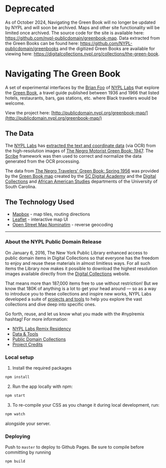 # Deprecated

As of October 2024, Navigating the Green Book will no longer be updated by NYPL and will soon be archived. Maps and other site functionality will be limited once archived. The source code for the site is available here: https://github.com/nypl-publicdomain/greenbook-map. Data extracted from the Green Books can be found here: https://github.com/NYPL-publicdomain/greenbooks and the digitized Green Books are available for viewing here: https://digitalcollections.nypl.org/collections/the-green-book.

# Navigating The Green Book

A set of experimental interfaces by the [Brian Foo](http://brianfoo.com/) of [NYPL Labs](http://labs.nypl.org/) that explore the [Green Book](http://digitalcollections.nypl.org/collections/the-green-book), a travel guide published between 1936 and 1966 that listed hotels, restaurants, bars, gas stations, etc. where Black travelers would be welcome.

View the project here: [http://publicdomain.nypl.org/greenbook-map/](http://publicdomain.nypl.org/greenbook-map/)

## The Data

The [NYPL Labs](http://labs.nypl.org/) has [extracted the text and coordinate data](https://github.com/NYPL-publicdomain/greenbooks) (via OCR) from the high-resolution images of [The Negro Motorist Green Book: 1947](http://digitalcollections.nypl.org/items/29219280-892b-0132-4271-58d385a7bbd0). The [Scribe](http://scribeproject.github.io/) framework was then used to correct and normalize the data generated from the OCR processing.

The data from [The Negro Travelers' Green Book: Spring 1956](http://digital.tcl.sc.edu/cdm/compoundobject/collection/greenbook/id/88) was provided by the [Green Book map](http://library.sc.edu/digital/collections/greenbookmap.html) created by the [SC Digital Academy](http://library.sc.edu/blogs/academy/) and the [Digital Collections](http://library.sc.edu/digital/index.php) and [African American Studies](http://www.cas.sc.edu/afra/) departments of the University of South Carolina.

## The Technology Used

- [Mapbox](https://www.mapbox.com/) - map tiles, routing directions
- [Leaflet](http://leafletjs.com/) - interactive map UI
- [Open Street Map Nominatim](http://wiki.openstreetmap.org/wiki/Nominatim) - reverse geocoding

---

### About the NYPL Public Domain Release

On January 6, 2016, The New York Public Library enhanced access to public domain items in Digital Collections so that everyone has the freedom to enjoy and reuse these materials in almost limitless ways. For all such items the Library now makes it possible to download the highest resolution images available directly from the [Digital Collections](http://digitalcollections.nypl.org) website.

That means more than 187,000 items free to use without restriction! But we know that 180K of anything is a lot to get your head around — so as a way to introduce you to these collections and inspire new works, NYPL Labs developed a suite of [projects and tools](http://nypl.org/publicdomain) to help you explore the vast collections and dive deep into specific ones.

Go forth, reuse, and let us know what you made with the #nyplremix hashtag! For more information:

- [NYPL Labs Remix Residency](http://www.nypl.org/help/about-nypl/fellowships-institutes/remix)
- [Data & Tools](https://github.com/NYPL-publicdomain/data-and-utilities)
- [Public Domain Collections](http://publicdomain.nypl.org)
- [Project Credits](https://github.com/NYPL-publicdomain/nypl-publicdomain.github.io#credits-for-the-january-2016-nypl-public-domain-release)

### Local setup

1. Install the required packages

```bash
npm install
```

2. Run the app locally with npm:

```bash
npm start
```

3. To re-compile your CSS as you change it during local development, run:

```bash
npm watch
```

alongside your server.

### Deploying

Push to `master` to deploy to Github Pages. Be sure to compile before committing by running

```bash
npm build
```
